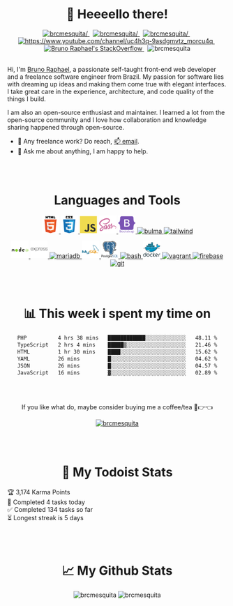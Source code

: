 <h1 align="center">👋 Heeeello there!</h1>
<div align="center">
<a href="https://www.instagram.com/brcmesquita/" target="blank">
  <img src="https://raw.githubusercontent.com/rahuldkjain/github-profile-readme-generator/master/src/images/icons/Social/instagram.svg" alt="brcmesquita/" width="22" />
</a>&nbsp
<a href="https://www.twitter.com/brcmesquita/" target="blank">
  <img src="https://raw.githubusercontent.com/rahuldkjain/github-profile-readme-generator/master/src/images/icons/Social/twitter.svg" alt="brcmesquita/" width="22" />
</a>&nbsp
<a href="https://linkedin.com/in/brcmesquita/" target="blank">
  <img src="https://raw.githubusercontent.com/rahuldkjain/github-profile-readme-generator/master/src/images/icons/Social/linked-in-alt.svg" alt="brcmesquita/" width="22" />
</a>&nbsp
<a href="https://www.youtube.com/channel/uc4h3q-9asdgmvtz_morcu4q" target="blank">
  <img src="https://raw.githubusercontent.com/rahuldkjain/github-profile-readme-generator/master/src/images/icons/Social/youtube.svg" alt="https://www.youtube.com/channel/uc4h3q-9asdgmvtz_morcu4q" width="22" />
</a>&nbsp
<a href="https://stackoverflow.com/users/9330772" target="blank">
  <img src="https://raw.githubusercontent.com/rahuldkjain/github-profile-readme-generator/master/src/images/icons/Social/stack-overflow.svg" alt="Bruno Raphael's StackOverflow" width="22" />
</a>&nbsp
 <img src="https://komarev.com/ghpvc/?username=brcmesquita&label=Profile%20views&color=0e75b6&style=flat" alt="brcmesquita" />
</div>
<br />

Hi, I'm <a href="https://brunoraphael.com.br/">Bruno Raphael</a>, a passionate self-taught front-end web developer and a freelance software engineer from Brazil. My passion for software lies with dreaming up ideas and making them come true with elegant interfaces. I take great care in the experience, architecture, and code quality of the things I build.
  
I am also an open-source enthusiast and maintainer. I learned a lot from the open-source community and I love how collaboration and knowledge sharing happened through open-source.
  
- 💼 Any freelance work? Do reach, [📫 email](mailto:brcmesquita@gmail.com).
- 💬 Ask me about anything, I am happy to help.

<br /><br />
<h1 align="center">Languages and Tools</h1>

<p align="center">
<a href="https://www.w3.org/html/" target="_blank" rel="noreferrer"> <img src="https://raw.githubusercontent.com/devicons/devicon/master/icons/html5/html5-original-wordmark.svg" alt="html5" width="40" height="40"/> </a>
<a href="https://www.w3schools.com/css/" target="_blank" rel="noreferrer"> <img src="https://raw.githubusercontent.com/devicons/devicon/master/icons/css3/css3-original-wordmark.svg" alt="css3" width="40" height="40"/> </a>
<a href="https://developer.mozilla.org/en-US/docs/Web/JavaScript" target="_blank" rel="noreferrer"> <img src="https://raw.githubusercontent.com/devicons/devicon/master/icons/javascript/javascript-original.svg" alt="javascript" width="40" height="40"/></a>
<a href="https://sass-lang.com" target="_blank" rel="noreferrer"> <img src="https://raw.githubusercontent.com/devicons/devicon/master/icons/sass/sass-original.svg" alt="sass" width="40" height="40"/> </a>
<a href="https://getbootstrap.com" target="_blank" rel="noreferrer"> <img src="https://raw.githubusercontent.com/devicons/devicon/master/icons/bootstrap/bootstrap-plain-wordmark.svg" alt="bootstrap" width="40" height="40"/> </a>
<a href="https://bulma.io/" target="_blank" rel="noreferrer"> <img src="https://raw.githubusercontent.com/gilbarbara/logos/804dc257b59e144eaca5bc6ffd16949752c6f789/logos/bulma.svg" alt="bulma" width="40" height="40"/> </a>
<a href="https://tailwindcss.com/" target="_blank" rel="noreferrer"> <img src="https://www.vectorlogo.zone/logos/tailwindcss/tailwindcss-icon.svg" alt="tailwind" width="40" height="40"/> </a>
</p>

<p align="center">
<a href="https://nodejs.org" target="_blank" rel="noreferrer"> <img src="https://raw.githubusercontent.com/devicons/devicon/master/icons/nodejs/nodejs-original-wordmark.svg" alt="nodejs" width="40" height="40"/> </a>
<a href="https://expressjs.com" target="_blank" rel="noreferrer"> <img src="https://raw.githubusercontent.com/devicons/devicon/master/icons/express/express-original-wordmark.svg" alt="express" width="40" height="40"/> </a>
<a href="https://mariadb.org/" target="_blank" rel="noreferrer"> <img src="https://www.vectorlogo.zone/logos/mariadb/mariadb-icon.svg" alt="mariadb" width="40" height="40"/> </a>
<a href="https://www.mysql.com/" target="_blank" rel="noreferrer"> <img src="https://raw.githubusercontent.com/devicons/devicon/master/icons/mysql/mysql-original-wordmark.svg" alt="mysql" width="40" height="40"/> </a>
<a href="https://www.postgresql.org" target="_blank" rel="noreferrer"> <img src="https://raw.githubusercontent.com/devicons/devicon/master/icons/postgresql/postgresql-original-wordmark.svg" alt="postgresql" width="40" height="40"/> </a>
<a href="https://www.gnu.org/software/bash/" target="_blank" rel="noreferrer"> <img src="https://www.vectorlogo.zone/logos/gnu_bash/gnu_bash-icon.svg" alt="bash" width="40" height="40"/> </a>
<a href="https://www.docker.com/" target="_blank" rel="noreferrer"> <img src="https://raw.githubusercontent.com/devicons/devicon/master/icons/docker/docker-original-wordmark.svg" alt="docker" width="40" height="40"/> </a>
<a href="https://www.vagrantup.com/" target="_blank" rel="noreferrer"> <img src="https://www.vectorlogo.zone/logos/vagrantup/vagrantup-icon.svg" alt="vagrant" width="40" height="40"/> </a>
<a href="https://firebase.google.com/" target="_blank" rel="noreferrer"> <img src="https://www.vectorlogo.zone/logos/firebase/firebase-icon.svg" alt="firebase" width="40" height="40"/> </a>
  <a href="https://git-scm.com/" target="_blank" rel="noreferrer"> <img src="https://www.vectorlogo.zone/logos/git-scm/git-scm-icon.svg" alt="git" width="40" height="40"/> </a>
</p>
<br /><br />

<h1 align="center">📊 This week i spent my time on</h1>

<div align="center">
<!--START_SECTION:waka-->

```text
PHP          4 hrs 38 mins   ████████████░░░░░░░░░░░░░   48.11 %
TypeScript   2 hrs 4 mins    █████▒░░░░░░░░░░░░░░░░░░░   21.46 %
HTML         1 hr 30 mins    ████░░░░░░░░░░░░░░░░░░░░░   15.62 %
YAML         26 mins         █░░░░░░░░░░░░░░░░░░░░░░░░   04.62 %
JSON         26 mins         █░░░░░░░░░░░░░░░░░░░░░░░░   04.57 %
JavaScript   16 mins         ▓░░░░░░░░░░░░░░░░░░░░░░░░   02.89 %
```

<!--END_SECTION:waka-->
</div>

<br /><br />

<p align="center">
  If you like what do, maybe consider buying me a coffee/tea 🥺👉👈
</p>
<p align="center">
  <a href="https://www.buymeacoffee.com/brcmesquita"> <img src="https://cdn.buymeacoffee.com/buttons/v2/default-yellow.png" height="50" width="210" alt="brcmesquita" /></a>
</p>

<br /><br />

<h1 align="center">🚧 My Todoist Stats</h1>

<!-- TODO-IST:START -->
🏆  3,174 Karma Points           
🌸  Completed 4 tasks today           
✅  Completed 134 tasks so far           
⏳  Longest streak is 5 days
<!-- TODO-IST:END -->
<br /><br />

<h1 align="center">📈 My Github Stats</h1>
<p align="center">
  <img src="https://github-readme-stats.vercel.app/api?username=brcmesquita&show_icons=true&theme=gotham" alt="brcmesquita" />
  <img src="https://github-readme-streak-stats.herokuapp.com/?user=brcmesquita&theme=gotham" alt="brcmesquita" />
</p>
